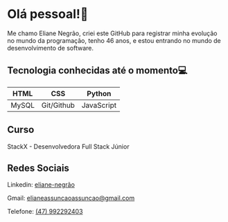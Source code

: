 

# Olá pessoal!:sunflower:

Me chamo Eliane Negrão, criei este GitHub para registrar minha evolução no mundo da programação, tenho 46 anos, e estou entrando no mundo de desenvolvimento de software.

## Tecnologia conhecidas até o momento:computer:

| HTML  |    CSS     |   Python   |
| :---: | :--------: | :--------: |
| MySQL | Git/Github | JavaScript |

## Curso

StackX - Desenvolvedora Full Stack Júnior

## Redes Sociais

Linkedin: [eliane-negrão](https://www.linkedin.com/in/dev-eliane-neg%C3%A3o/)

Gmail: [elianeassuncaoassuncao@gmail.com](elianeassunçaoassunçao@gmail.com)

Telefone: [(47) 992292403](https://wa.me/5547992292403/)

